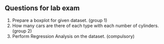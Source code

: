 Questions for lab exam
---

1. Prepare a boxplot for given dataset. (group 1)
2. How many cars are there of each type with each number of cylinders. (group 2)
3. Perform Regression Analysis on the dataset. (compulsory)